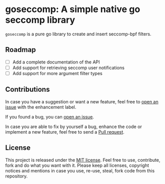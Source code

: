 # goseccomp: A simple native go seccomp library

`goseccomp` is a pure go library to create and insert seccomp-bpf filters.

## Roadmap

- [ ] Add a complete documentation of the API
- [ ] Add support for retrieving seccomp user notifications
- [ ] Add support for more argument filter types

## Contributions

In case you have a suggestion or want a new feature, feel free to [open an issue](https://github.com/diconico07/goseccomp/issues) with the enhancement label.

If you found a bug, you can [open an issue](https://github.com/diconico07/goseccomp/issues).

In case you are able to fix by yourself a bug, enhance the code or implement a new feature, feel free to send a [Pull request](https://github.com/diconico07/goseccomp/pulls).

## License

This project is released under the [MIT license](LICENCE.txt). Feel free to use, contribute, fork and do
what you want with it. Please keep all licenses, copyright notices and mentions in case you use,
re-use, steal, fork code from this repository.
